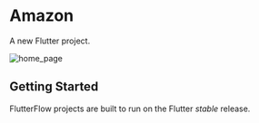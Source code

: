 # Amazon

A new Flutter project.

![home_page](https://github.com/user-attachments/assets/6dcd7bb0-ed37-4608-a612-1d299a26467e)

## Getting Started

FlutterFlow projects are built to run on the Flutter _stable_ release.
